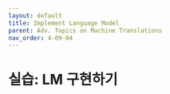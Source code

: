 ```yaml
---
layout: default
title: Implement Language Model
parent: Adv. Topics on Machine Translations
nav_order: 4-09-04
---
```


# 실습: LM 구현하기

